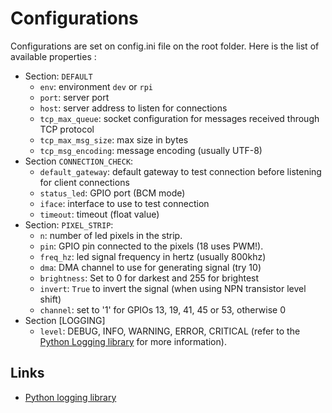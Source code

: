 # Configurations

Configurations are set on config.ini file on the root folder. Here is the list of available properties :

- Section: `DEFAULT`
  - `env`: environment `dev` or `rpi`
  - `port`: server port
  - `host`: server address to listen for connections
  - `tcp_max_queue`: socket configuration for messages received through TCP protocol
  - `tcp_max_msg_size`: max size in bytes
  - `tcp_msg_encoding`: message encoding (usually UTF-8)
- Section `CONNECTION_CHECK`:
  - `default_gateway`: default gateway to test connection before listening for client connections
  - `status_led`: GPIO port (BCM mode)
  - `iface`: interface to use to test connection
  - `timeout`: timeout (float value)
- Section: `PIXEL_STRIP`:
  - `n`: number of led pixels in the strip.
  - `pin`: GPIO pin connected to the pixels (18 uses PWM!).
  - `freq_hz`: led signal frequency in hertz (usually 800khz)
  - `dma`: DMA channel to use for generating signal (try 10)
  - `brightness`: Set to 0 for darkest and 255 for brightest
  - `invert`: `True` to invert the signal (when using NPN transistor level shift)
  - `channel`: set to '1' for GPIOs 13, 19, 41, 45 or 53, otherwise 0
- Section [LOGGING]
  - `level`: DEBUG, INFO, WARNING, ERROR, CRITICAL (refer to the [Python Logging library](https://docs.python.org/3.1/library/logging.html) for more information).

## Links

- [Python logging library](https://docs.python.org/3.1/library/logging.html)
